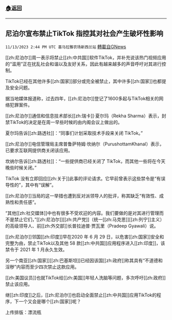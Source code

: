 ###  [:house:返回](README.md)
---


## 尼泊尔宣布禁止TikTok 指控其对社会产生破坏性影响
`11/13/2023 2:44 PM UTC 喜马拉雅农场新西兰站` [轉載自GNews](https://gnews.org/articles/1971281)

[[zh:尼泊尔]]周一表示将禁止[[zh:中共国]]软件TikTok，并补充说该热门视频应用的“滥用”正在扰乱社会和谐以及友好关系，因此有越来越多的声音呼吁对其进行控制。

TikTok已经在其他许多[[zh:国家]]部分或完全被禁止，其中许多[[zh:国家]]也都提及安全问题。

据当地媒体报道称，过去四年，[[zh:尼泊尔]]登记了1600多起与TikTok相关的网络犯罪案件。

[[zh:尼泊尔]]通信和信息技术部长[[zh:瑞卡]]·夏尔玛（Rekha Sharma）表示，封禁TikTok的决定是在周一早些时候的由内阁会议上做出的。

夏尔玛告诉[[zh:路透社]]：“同事们计划采取技术手段来关闭 TikTok。”

[[zh:尼泊尔]]电信管理局主席普鲁萨特姆·坎纳尔（PurushottamKhanal）表示，已要求互联网提供商关闭该应用。

坎纳尔告诉[[zh:路透社]]：“一些提供商已经关闭了 TikTok，而其他一些将在今天晚些时候关闭。”

TikTok 没有立即回应[[zh:关于]]此事的评论请求。它早前曾表示这些禁令是“有误导性的”，其中有“误解”。

[[zh:尼泊尔]]当局的这一举措也遭到反对派领导人的批评，称其缺乏“有效性、成熟性和责任感”。

“其他[[zh:社交媒体]]中也有很多不受欢迎的内容。我们要做的是对其进行管理而不是禁止它们，”[[zh:尼泊尔]][[zh:共产党]]（统一[[zh:马克思]][[zh:列宁]]主义）的高级领导人、前[[zh:外交部]]长普拉迪普·贾瓦里（Pradeep Gyawali）说。

[[zh:尼泊尔]]邻国[[zh:印度]]早在2020 年 6 月 29 日，以危害[[zh:国家]]安全和完整为由，禁止TikTok以及其他 58 款[[zh:中共国]]应用程序进入[[zh:印度]]，该禁令于 2021 年 1 月永久生效。

另一个南亚[[zh:国家]][[zh:巴基斯坦]]已经因该国[[zh:政府]]称其具有“不道德和淫秽”内容而至少四次禁止这款应用。

[[zh:美国议员]]也就TikTok给[[zh:美国]]年轻人洗脑等问题，多次呼吁[[zh:政府]]禁止该应用。

继[[zh:印度]]之后，[[zh:尼泊尔]]也启动全面禁止[[zh:中共国]]应用TikTok的程序，下一个又会是哪个[[zh:国家]]呢？

上传排版：漂流瓶
